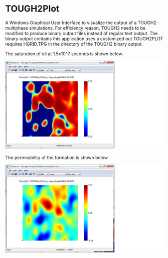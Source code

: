 # TOUGH2Plot
A Windows Graphical User Interface to visualize the output of a TOUGH2 multiphase simulations. 
For efficiency reason, TOUGH2 needs to be modified to produce binary output files instead of regular text output. The binary output contains this application uses a customized out TOUGH2PLOT requires HGRID.TPG in the directory of the TOUGH2 binary output.

The saturation of oil at 1.5x10^7 seconds is shown below.

![Saturation_of_Oil](images/saturation_of_oil.png)



The permeability of the formation is shown below.

![Permeability](images/permeability.png)

